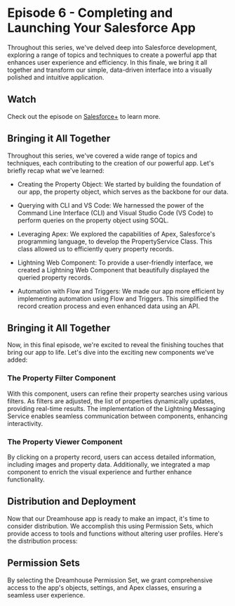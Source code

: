 
# Episode 6 - Completing and Launching Your Salesforce App

Throughout this series, we've delved deep into Salesforce development, exploring a range of topics and techniques to create a powerful app that enhances user experience and efficiency. In this finale, we bring it all together and transform our simple, data-driven interface into a visually polished and intuitive application.
## Watch
Check out the episode on [Salesforce+](https://www.salesforce.com/plus/series/howtodev_/episode/episode-s1e6) to learn more.
## Bringing it All Together

Throughout this series, we've covered a wide range of topics and techniques, each contributing to the creation of our powerful app. Let's briefly recap what we've learned:

* Creating the Property Object: We started by building the foundation of our app, the property object, which serves as the backbone for our data.

* Querying with CLI and VS Code: We harnessed the power of the Command Line Interface (CLI) and Visual Studio Code (VS Code) to perform queries on the property object using SOQL.

* Leveraging Apex: We explored the capabilities of Apex, Salesforce's programming language, to develop the PropertyService Class. This class allowed us to efficiently query property records.

* Lightning Web Component: To provide a user-friendly interface, we created a Lightning Web Component that beautifully displayed the queried property records.

* Automation with Flow and Triggers: We made our app more efficient by implementing automation using Flow and Triggers. This simplified the record creation process and even enhanced data using an API.

## Bringing it All Together

Now, in this final episode, we're excited to reveal the finishing touches that bring our app to life. Let's dive into the exciting new components we've added:

### The Property Filter Component
With this component, users can refine their property searches using various filters. As filters are adjusted, the list of properties dynamically updates, providing real-time results. The implementation of the Lightning Messaging Service enables seamless communication between components, enhancing interactivity.

### The Property Viewer Component
By clicking on a property record, users can access detailed information, including images and property data. Additionally, we integrated a map component to enrich the visual experience and further enhance functionality.

## Distribution and Deployment

Now that our Dreamhouse app is ready to make an impact, it's time to consider distribution. We accomplish this using Permission Sets, which provide access to tools and functions without altering user profiles. Here's the distribution process:

## Permission Sets
By selecting the Dreamhouse Permission Set, we grant comprehensive access to the app's objects, settings, and Apex classes, ensuring a seamless user experience.
